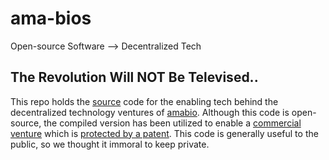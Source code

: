 # ama-bios
Open-source Software --> Decentralized Tech

## The Revolution Will NOT Be Televised..
This repo holds the [source]() code for the enabling tech behind the decentralized technology ventures of [amabio](https://www.amabio.tech/). Although this code is open-source, the compiled version has been utilized to enable a [commercial venture](link_to_commercial) which is [protected by a patent](link_to_patent). This code is generally useful to the public, so we thought it immoral to keep private.
